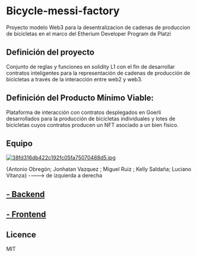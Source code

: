 # Bicycle-messi-factory
Proyecto modelo Web3 para la desentralizacion de cadenas de produccion de bicicletas en el marco del Etherium Developer Program de Platzi

## Definición del proyecto

Conjunto de reglas y funciones en solidity L1 con el fin de desarrollar contratos inteligentes para la representación de cadenas de producción de bicicletas a través de la interacción entre web2 y web3.

## Definición del Producto Mínimo Viable:

Plataforma de interacción con contratos desplegados en Goerli desarrollados para la producción de bicicletas individuales y lotes de bicicletas cuyos contratos producen un NFT asociado a un bien físico.

## Equipo


[![38fd316db422c192fc05fa75070488d5.jpg](https://i.postimg.cc/GpzgmnVC/38fd316db422c192fc05fa75070488d5.jpg)](https://postimg.cc/Z9Bxw2J7)


{Antonio Obregón; Jonhatan Vazquez ; Miguel Ruiz ; Kelly Saldaña; Luciano Vitanza} ----> de izquierda a derecha



## [- Backend](backend)

## [- Frontend](frontend)

## Licence
MIT
